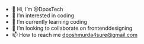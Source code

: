 - 👋 Hi, I’m @DposTech
- 👀 I’m interested in coding
- 🌱 I’m currently learning coding
- 💞️ I’m looking to collaborate on frontenddesigning
- 📫 How to reach me dposhmurda4sure@gmail.com

<!---
DposTech/DposTech is a ✨ special ✨ repository because its `README.md` (this file) appears on your GitHub profile.
You can click the Preview link to take a look at your changes.
--->
